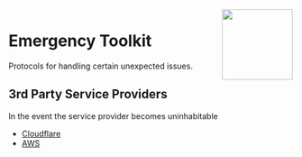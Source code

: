 <img align="right" width=125 src="https://github.com/user-attachments/assets/a082517b-ff18-4e07-acf8-3292ad366eb5"/>

# Emergency Toolkit

Protocols for handling certain unexpected issues.

## 3rd Party Service Providers

In the event the service provider becomes uninhabitable

- [Cloudflare](/docs/emergencies/cloudflare.md)
- [AWS](/docs/emergencies/aws.md)
